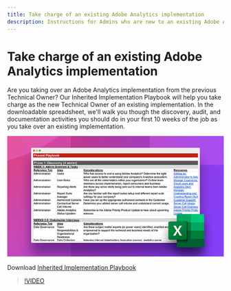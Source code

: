 ```yaml
---
title: Take charge of an existing Adobe Analytics implementation
description: Instructions for Admins who are new to an existing Adobe Analytics implementation.
---
```


# Take charge of an existing Adobe Analytics implementation

Are you taking over an Adobe Analytics implementation from the previous Technical Owner? Our Inherited Implementation Playbook will help you take charge as the new Technical Owner of an existing implementation. In the downloadable spreadsheet, we'll walk you though the discovery, audit, and documentation activities you should do in your first 10 weeks of the job as you take over an existing implementation.

![Playbook](assets/inherited-impl-playbook.png)

Download [Inherited Implementation Playbook](assets/adobe_analytics_inherited_implementation_playbook.xlsx)

>[!VIDEO](https://video.tv.adobe.com/v/327314/?quality=12&learn=on)
